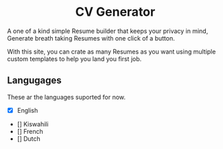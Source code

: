 <h1 align="center">CV Generator</h1>

A one of a kind simple Resume builder that keeps your privacy in mind, Generate breath taking Resumes with one click of a button. 

With this site, you can crate as many Resumes as you want using multiple custom templates to help you land you first job. 

## Langugages 
These ar the languages suported for now. 

* [X] English
* []  Kiswahili
* []  French
* []  Dutch 


